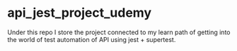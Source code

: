 # api_jest_project_udemy
Under this repo I store the project connected to my learn path of getting into the world of test automation of API using jest + supertest.
